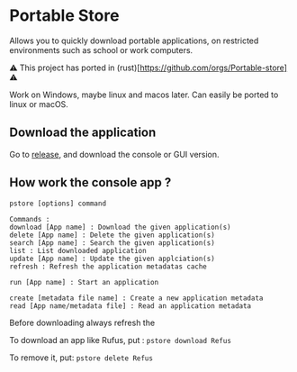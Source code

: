 # Portable Store

Allows you to quickly download portable applications, on restricted environments such as school or work computers.

⚠ This project has ported in (rust)[https://github.com/orgs/Portable-store] ⚠

Work on Windows, maybe linux and macos later.
Can easily be ported to linux or macOS.

## Download the application

Go to [release](https://github.com/Tom60chat/Portable-store/releases), and download the console or GUI version.

## How work the console app ?

```
pstore [options] command
 
Commands :
download [App name] : Download the given application(s)
delete [App name] : Delete the given application(s)
search [App name] : Search the given application(s)
list : List downloaded application
update [App name] : Update the given applciation(s)
refresh : Refresh the application metadatas cache

run [App name] : Start an application

create [metadata file name] : Create a new application metadata
read [App name/metadata file] : Read an application metadata
```

Before downloading always refresh the 

To download an app like Rufus, put :
`pstore download Refus`

To remove it, put:
`pstore delete Refus`
